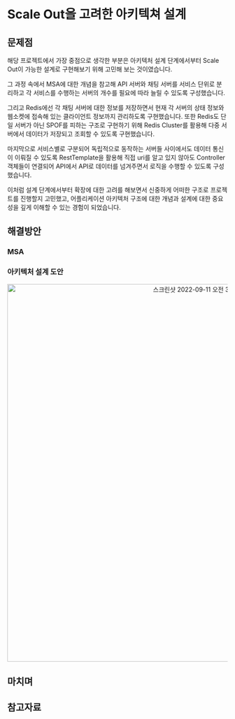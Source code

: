 # Scale Out을 고려한 아키텍쳐 설계
## 문제점
해당 프로젝트에서 가장 중점으로 생각한 부분은 아키텍처 설계 단계에서부터 Scale Out이 가능한 설계로 구현해보기 위해 고민해 보는 것이였습니다. 

그 과정 속에서 MSA에 대한 개념을 참고해 API 서버와 채팅 서버를 서비스 단위로 분리하고 각 서비스를 수행하는 서버의 개수를 필요에 따라 늘릴 수 있도록 구성했습니다. 

그리고 Redis에선 각 채팅 서버에 대한 정보를 저장하면서 현재 각 서버의 상태 정보와 웹소켓에 접속해 있는 클라이언트 정보까지 관리하도록 구현했습니다. 또한 Redis도 단일 서버가 아닌 SPOF를 피하는 구조로 구현하기 위해 Redis Cluster를 활용해 다중 서버에서 데이터가 저장되고 조회할 수 있도록 구현했습니다. 

마지막으로 서비스별로 구분되어 독립적으로 동작하는 서버들 사이에서도 데이터 통신이 이뤄질 수 있도록  RestTemplate을 활용해 직접 uri를 알고 있지 않아도 Controller 객체들이 연결되어 API에서 API로 데이터를 넘겨주면서 로직을 수행할 수 있도록 구성했습니다.

이처럼 설계 단계에서부터 확장에 대한 고려를 해보면서 신중하게 어떠한 구조로 프로젝트를 진행할지 고민했고, 어플리케이션 아키텍처 구조에 대한 개념과 설계에 대한 중요성을 깊게 이해할 수 있는 경험이 되었습니다.

## 해결방안

### MSA

### 아키텍처 설계 도안
<p align="center"><img width="864" alt="스크린샷 2022-09-11 오전 3 22 01" src="https://user-images.githubusercontent.com/77563468/189536597-5e047d5e-bd85-4011-8044-e70284c2e22b.png"></p>

## 마치며

## 참고자료
